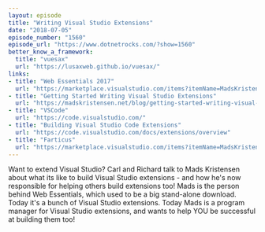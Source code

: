 ```yaml
---
layout: episode
title: "Writing Visual Studio Extensions"
date: "2018-07-05"
episode_number: "1560"
episode_url: "https://www.dotnetrocks.com/?show=1560"
better_know_a_framework:
  title: "vuesax"
  url: "https://lusaxweb.github.io/vuesax/"
links:
- title: "Web Essentials 2017"
  url: "https://marketplace.visualstudio.com/items?itemName=MadsKristensen.WebExtensionPack2017"
- title: "Getting Started Writing Visual Studio Extensions"
  url: "https://madskristensen.net/blog/getting-started-writing-visual-studio-extensions/"
- title: "VSCode"
  url: "https://code.visualstudio.com/"
- title: "Building Visual Studio Code Extensions"
  url: "https://code.visualstudio.com/docs/extensions/overview"
- title: "Farticus"
  url: "https://marketplace.visualstudio.com/items?itemName=MadsKristensen.Farticus"
---
```


Want to extend Visual Studio? Carl and Richard talk to Mads Kristensen about what its like to build Visual Studio extensions - and how he's now responsible for helping others build extensions too! Mads is the person behind Web Essentials, which used to be a big stand-alone download. Today it's a bunch of Visual Studio extensions. Today Mads is a program manager for Visual Studio extensions, and wants to help YOU be successful at building them too!
